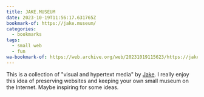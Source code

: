 ```yaml
---
title: JAKE.MUSEUM
date: 2023-10-19T11:56:17.631765Z
bookmark-of: https://jake.museum/
categories:
  - bookmarks
tags:
  - small web
  - fun
wa-bookmark-of: https://web.archive.org/web/20231019115623/https://jake.museum/
---
```


This is a collection of "visual and hypertext media" by [Jake](https://jakelazaroff.com/). I really enjoy this idea of preserving websites and keeping your own small museum on the Internet. Maybe inspiring for some ideas.
